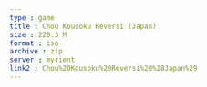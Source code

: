 ```yaml
---
type : game
title : Chou Kousoku Reversi (Japan)
size : 228.3 M
format : iso
archive : zip
server : myrient
link2 : Chou%20Kousoku%20Reversi%20%28Japan%29
---
```

